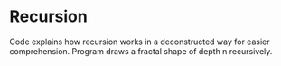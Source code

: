# Recursion
Code explains how recursion works in a deconstructed way for easier comprehension. Program draws a fractal shape of depth n recursively. 
